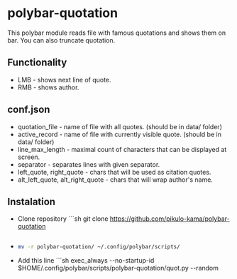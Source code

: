 # polybar-quotation

This polybar module reads file with famous quotations and shows them on bar.
You can also truncate quotation.


## Functionality

- LMB - shows next line of quote.
- RMB - shows author.

## conf.json

- quotation_file - name of file with all quotes. (should be in data/ folder)
- active_record - name of file with currently visible quote. (should be in data/ folder)
- line_max_length - maximal count of characters that can be displayed at screen.
- separator - separates lines with given separator.
- left_quote, right_quote - chars that will be used as citation quotes. 
- alt_left_quote, alt_right_quote - chars that will wrap author's name.

## Instalation

- Clone repository ```sh
  git clone https://github.com/pikulo-kama/polybar-quotation
  ```
- ```sh
  mv -r polybar-quotation/ ~/.config/polybar/scripts/
  ```
- Add this line ```sh
  exec_always --no-startup-id $HOME/.config/polybar/scripts/polybar-quotation/quot.py --random
  ```
  
